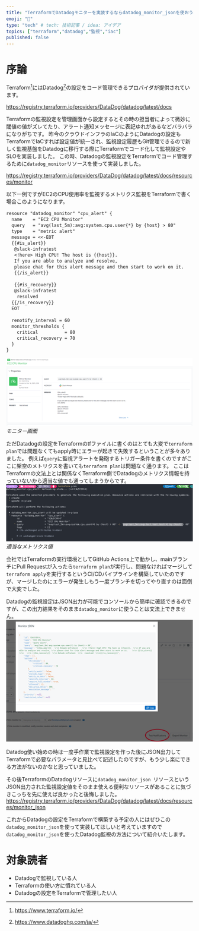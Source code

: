 ```yaml
---
title: "TerraformでDatadogモニターを実装するならdatadog_monitor_jsonを使おう"
emoji: "🐶"
type: "tech" # tech: 技術記事 / idea: アイデア
topics: ["terraform","datadog","監視","iac"]
published: false
---
```


# 序論

Terraform[^1]にはDatadog[^2]の設定をコード管理できるプロパイダが提供されています。

https://registry.terraform.io/providers/DataDog/datadog/latest/docs

Terraformの監視設定を管理画面から設定するとその時の担当者によって微妙に閾値の値がズレてたり、アラート通知メッセージに表記ゆれがあるなどバラバラになりがちです。
昨今のクラウドインフラのIaCのようにDatadogの設定もTerraformでIaCすれば設定値が統一され、監視設定履歴もGit管理できるので新しく監視基盤をDatadogに移行する際にTerraformでコード化して監視設定やSLOを実装しました。
この時、Datadogの監視設定をTerraformでコード管理するために`datadog_monitor`リソースを使って実装しました。

https://registry.terraform.io/providers/DataDog/datadog/latest/docs/resources/monitor

以下一例ですがEC2のCPU使用率を監視するメトリクス監視をTerraformで書く場合このようになります。

```hcl:CPUモニター監視
resource "datadog_monitor" "cpu_alert" {
  name    = "EC2 CPU Monitor"
  query   = "avg(last_5m):avg:system.cpu.user{*} by {host} > 80"
  type    = "metric alert"
  message = <<-EOT
  {{#is_alert}}   
   @slack-infratest    
   <!here> High CPU! The host is {{host}}.  
   If you are able to analyze and resolve, 
   please chat for this alert message and then start to work on it.    
   {{/is_alert}}    
   
   {{#is_recovery}}  
   @slack-infratest  
    resolved  
  {{/is_recovery}}
  EOT

  renotify_interval = 60
  monitor_thresholds {
    critical          = 80
    critical_recovery = 70
  }
}
```

![](/images/datadog_monitor_json_terraform/image1.png)
*モニター画面*

ただDatadogの設定をTerraformのtfファイルに書くのはとても大変で`terraform plan`では問題なくてもapply時にエラーが起きて失敗するということが多々ありました。
例えば`query`に監視アラートを発砲するトリガー条件を書くのですがここに架空のメトリクスを書いても`terraform plan`は問題なく通ります。
ここはTerraformの文法上とは関係なくTerraform側でDatadogのメトリクス情報を持っていないから適当な値でも通ってしまうからです。
![](/images/datadog_monitor_json_terraform/image2.png)
*適当なメトリクス値*

会社ではTerraformの実行環境としてGitHub Actions上で動かし、mainブランチにPull Requestが入ったら`terraform plan`が実行し、問題なければマージして`terraform apply`を実行するというCI/CDパイプラインを構築していたのですが、マージしたのにエラーが発生しもう一度ブランチを切ってやり直すのは面倒で大変でした。

Datadogの監視設定はJSON出力が可能でコンソールから簡単に確認できるのですが、この出力結果をそのまま`datadog_monitor`に使うことは文法上できません。
![](/images/datadog_monitor_json_terraform/image3.png)

Datadog使い始めの時は一度手作業で監視設定を作った後にJSON出力してTerraformで必要なパラメータと見比べて記述したのですが、もう少し楽にできる方法がないのかなと思っていました。

その後TerraformのDatadogリソースに`datadog_monitor_json `リソースというJSON出力された監視設定値をそのまま使える便利なリソースがあることに気づきこっちを先に使えば良かったと後悔しました。
https://registry.terraform.io/providers/DataDog/datadog/latest/docs/resources/monitor_json

これからDatadogの設定をTerraformで構築する予定の人にはぜひこの`datadog_monitor_json`を使って実装してほしいと考えていますので`datadog_monitor_json`を使ったDatadog監視の方法について紹介いたします。


[^1]: https://www.terraform.io/
[^2]: https://www.datadoghq.com/ja/

# 対象読者

- Datadogで監視している人
- Terraformの使い方に慣れている人
- Datadogの設定をTerraformで管理したい人

